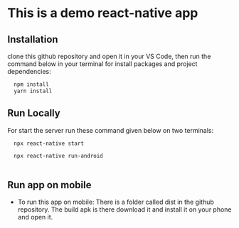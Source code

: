 # This is a demo react-native app

## Installation

clone this github repository and open it in your VS Code, then run the command below in your terminal for install packages and project dependencies:

```bash
  npm install 
  yarn install
```
## Run Locally

For start the server run these command given below on two terminals:

```bash
  npx react-native start

  npx react-native run-android
  
```

## Run app on mobile

- To run this app on mobile: There is a folder called dist in the github repository. The build apk is there download it and install it on your phone and open it.




